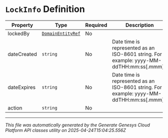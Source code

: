 # `LockInfo` Definition

| Property | Type | Required | Description |
|----------|------|----------|-------------|
| lockedBy | [`DomainEntityRef`](domainentityref-definition.md) | No |  |
| dateCreated | `string` | No | Date time is represented as an ISO-8601 string. For example: yyyy-MM-ddTHH:mm:ss[.mmm]Z |
| dateExpires | `string` | No | Date time is represented as an ISO-8601 string. For example: yyyy-MM-ddTHH:mm:ss[.mmm]Z |
| action | `string` | No |  |

---

*This file was automatically generated by the Generate Genesys Cloud Platform API classes utility on 2025-04-24T15:04:25.556Z*
